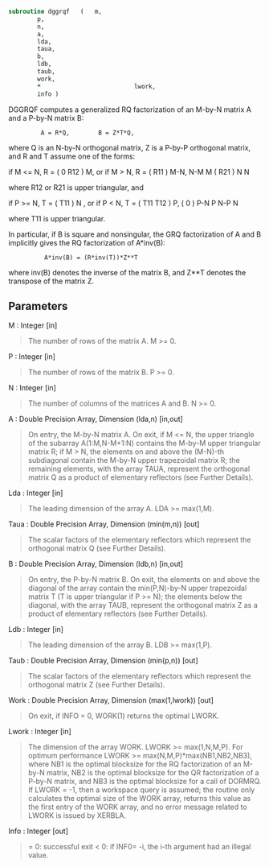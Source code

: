 ```fortran
subroutine dggrqf	(	m,
		p,
		n,
		a,
		lda,
		taua,
		b,
		ldb,
		taub,
		work,
		*                          lwork,
		info )
```

 DGGRQF computes a generalized RQ factorization of an M-by-N matrix A
 and a P-by-N matrix B:

             A = R*Q,        B = Z*T*Q,

 where Q is an N-by-N orthogonal matrix, Z is a P-by-P orthogonal
 matrix, and R and T assume one of the forms:

 if M <= N,  R = ( 0  R12 ) M,   or if M > N,  R = ( R11 ) M-N,
                  N-M  M                           ( R21 ) N
                                                      N

 where R12 or R21 is upper triangular, and

 if P >= N,  T = ( T11 ) N  ,   or if P < N,  T = ( T11  T12 ) P,
                 (  0  ) P-N                         P   N-P
                    N

 where T11 is upper triangular.

 In particular, if B is square and nonsingular, the GRQ factorization
 of A and B implicitly gives the RQ factorization of A*inv(B):

              A*inv(B) = (R*inv(T))*Z**T

 where inv(B) denotes the inverse of the matrix B, and Z**T denotes the
 transpose of the matrix Z.

## Parameters
M : Integer [in]
> The number of rows of the matrix A.  M >= 0.

P : Integer [in]
> The number of rows of the matrix B.  P >= 0.

N : Integer [in]
> The number of columns of the matrices A and B. N >= 0.

A : Double Precision Array, Dimension (lda,n) [in,out]
> On entry, the M-by-N matrix A.
> On exit, if M <= N, the upper triangle of the subarray
> A(1:M,N-M+1:N) contains the M-by-M upper triangular matrix R;
> if M > N, the elements on and above the (M-N)-th subdiagonal
> contain the M-by-N upper trapezoidal matrix R; the remaining
> elements, with the array TAUA, represent the orthogonal
> matrix Q as a product of elementary reflectors (see Further
> Details).

Lda : Integer [in]
> The leading dimension of the array A. LDA >= max(1,M).

Taua : Double Precision Array, Dimension (min(m,n)) [out]
> The scalar factors of the elementary reflectors which
> represent the orthogonal matrix Q (see Further Details).

B : Double Precision Array, Dimension (ldb,n) [in,out]
> On entry, the P-by-N matrix B.
> On exit, the elements on and above the diagonal of the array
> contain the min(P,N)-by-N upper trapezoidal matrix T (T is
> upper triangular if P >= N); the elements below the diagonal,
> with the array TAUB, represent the orthogonal matrix Z as a
> product of elementary reflectors (see Further Details).

Ldb : Integer [in]
> The leading dimension of the array B. LDB >= max(1,P).

Taub : Double Precision Array, Dimension (min(p,n)) [out]
> The scalar factors of the elementary reflectors which
> represent the orthogonal matrix Z (see Further Details).

Work : Double Precision Array, Dimension (max(1,lwork)) [out]
> On exit, if INFO = 0, WORK(1) returns the optimal LWORK.

Lwork : Integer [in]
> The dimension of the array WORK. LWORK >= max(1,N,M,P).
> For optimum performance LWORK >= max(N,M,P)*max(NB1,NB2,NB3),
> where NB1 is the optimal blocksize for the RQ factorization
> of an M-by-N matrix, NB2 is the optimal blocksize for the
> QR factorization of a P-by-N matrix, and NB3 is the optimal
> blocksize for a call of DORMRQ.
> If LWORK = -1, then a workspace query is assumed; the routine
> only calculates the optimal size of the WORK array, returns
> this value as the first entry of the WORK array, and no error
> message related to LWORK is issued by XERBLA.

Info : Integer [out]
> = 0:  successful exit
> < 0:  if INF0= -i, the i-th argument had an illegal value.

